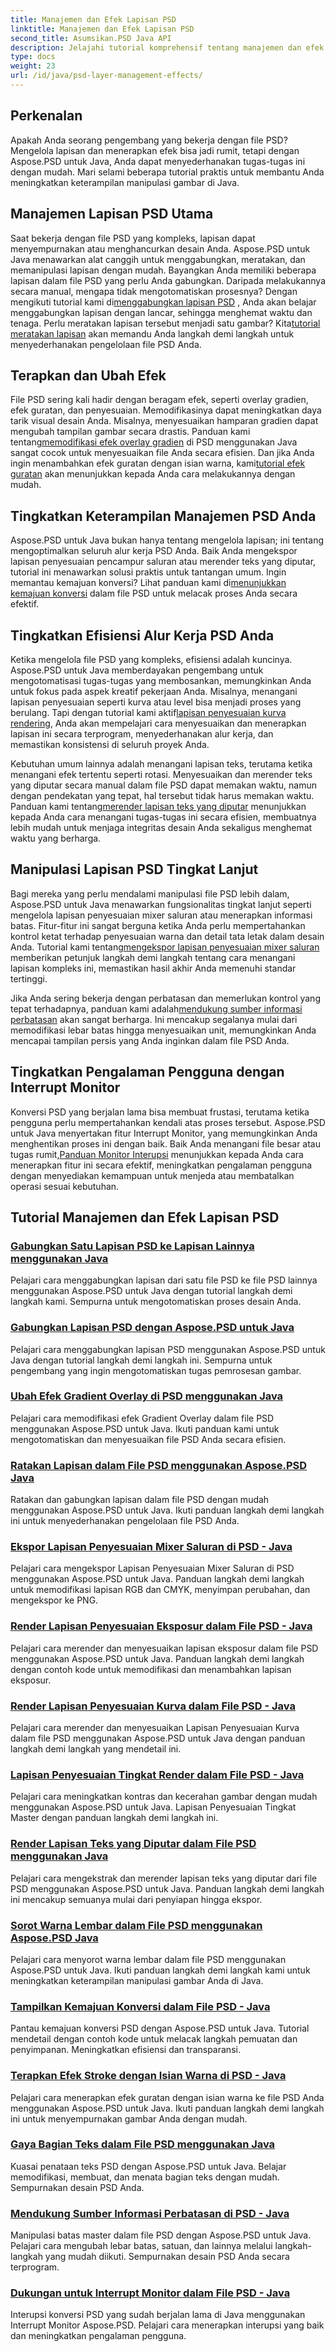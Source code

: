 ```yaml
---
title: Manajemen dan Efek Lapisan PSD
linktitle: Manajemen dan Efek Lapisan PSD
second_title: Asumsikan.PSD Java API
description: Jelajahi tutorial komprehensif tentang manajemen dan efek lapisan PSD dengan Aspose.PSD untuk Java. Pelajari cara menggabungkan, meratakan, dan menyesuaikan lapisan PSD dengan mudah.
type: docs
weight: 23
url: /id/java/psd-layer-management-effects/
---
```

## Perkenalan

Apakah Anda seorang pengembang yang bekerja dengan file PSD? Mengelola lapisan dan menerapkan efek bisa jadi rumit, tetapi dengan Aspose.PSD untuk Java, Anda dapat menyederhanakan tugas-tugas ini dengan mudah. Mari selami beberapa tutorial praktis untuk membantu Anda meningkatkan keterampilan manipulasi gambar di Java.

## Manajemen Lapisan PSD Utama

 Saat bekerja dengan file PSD yang kompleks, lapisan dapat menyempurnakan atau menghancurkan desain Anda. Aspose.PSD untuk Java menawarkan alat canggih untuk menggabungkan, meratakan, dan memanipulasi lapisan dengan mudah. Bayangkan Anda memiliki beberapa lapisan dalam file PSD yang perlu Anda gabungkan. Daripada melakukannya secara manual, mengapa tidak mengotomatiskan prosesnya? Dengan mengikuti tutorial kami di[menggabungkan lapisan PSD](./merge-psd-layers/) , Anda akan belajar menggabungkan lapisan dengan lancar, sehingga menghemat waktu dan tenaga. Perlu meratakan lapisan tersebut menjadi satu gambar? Kita[tutorial meratakan lapisan](./flatten-layers-psd-files/) akan memandu Anda langkah demi langkah untuk menyederhanakan pengelolaan file PSD Anda.

## Terapkan dan Ubah Efek

File PSD sering kali hadir dengan beragam efek, seperti overlay gradien, efek guratan, dan penyesuaian. Memodifikasinya dapat meningkatkan daya tarik visual desain Anda. Misalnya, menyesuaikan hamparan gradien dapat mengubah tampilan gambar secara drastis. Panduan kami tentang[memodifikasi efek overlay gradien](./modify-gradient-overlay-effect-psd/) di PSD menggunakan Java sangat cocok untuk menyesuaikan file Anda secara efisien. Dan jika Anda ingin menambahkan efek guratan dengan isian warna, kami[tutorial efek guratan](./apply-stroke-effect-color-fill-psd/) akan menunjukkan kepada Anda cara melakukannya dengan mudah.

## Tingkatkan Keterampilan Manajemen PSD Anda

 Aspose.PSD untuk Java bukan hanya tentang mengelola lapisan; ini tentang mengoptimalkan seluruh alur kerja PSD Anda. Baik Anda mengekspor lapisan penyesuaian pencampur saluran atau merender teks yang diputar, tutorial ini menawarkan solusi praktis untuk tantangan umum. Ingin memantau kemajuan konversi? Lihat panduan kami di[menunjukkan kemajuan konversi](./show-conversion-progress-psd-files/) dalam file PSD untuk melacak proses Anda secara efektif.

## Tingkatkan Efisiensi Alur Kerja PSD Anda

 Ketika mengelola file PSD yang kompleks, efisiensi adalah kuncinya. Aspose.PSD untuk Java memberdayakan pengembang untuk mengotomatisasi tugas-tugas yang membosankan, memungkinkan Anda untuk fokus pada aspek kreatif pekerjaan Anda. Misalnya, menangani lapisan penyesuaian seperti kurva atau level bisa menjadi proses yang berulang. Tapi dengan tutorial kami aktif[lapisan penyesuaian kurva rendering](./render-curves-adjustment-layer-psd/), Anda akan mempelajari cara menyesuaikan dan menerapkan lapisan ini secara terprogram, menyederhanakan alur kerja, dan memastikan konsistensi di seluruh proyek Anda.

 Kebutuhan umum lainnya adalah menangani lapisan teks, terutama ketika menangani efek tertentu seperti rotasi. Menyesuaikan dan merender teks yang diputar secara manual dalam file PSD dapat memakan waktu, namun dengan pendekatan yang tepat, hal tersebut tidak harus memakan waktu. Panduan kami tentang[merender lapisan teks yang diputar](./render-rotated-text-layer-psd/) menunjukkan kepada Anda cara menangani tugas-tugas ini secara efisien, membuatnya lebih mudah untuk menjaga integritas desain Anda sekaligus menghemat waktu yang berharga.

## Manipulasi Lapisan PSD Tingkat Lanjut

 Bagi mereka yang perlu mendalami manipulasi file PSD lebih dalam, Aspose.PSD untuk Java menawarkan fungsionalitas tingkat lanjut seperti mengelola lapisan penyesuaian mixer saluran atau menerapkan informasi batas. Fitur-fitur ini sangat berguna ketika Anda perlu mempertahankan kontrol ketat terhadap penyesuaian warna dan detail tata letak dalam desain Anda. Tutorial kami tentang[mengekspor lapisan penyesuaian mixer saluran](./export-channel-mixer-adjustment-layer-psd/) memberikan petunjuk langkah demi langkah tentang cara menangani lapisan kompleks ini, memastikan hasil akhir Anda memenuhi standar tertinggi.

 Jika Anda sering bekerja dengan perbatasan dan memerlukan kontrol yang tepat terhadapnya, panduan kami adalah[mendukung sumber informasi perbatasan](./support-border-information-resource-psd/) akan sangat berharga. Ini mencakup segalanya mulai dari memodifikasi lebar batas hingga menyesuaikan unit, memungkinkan Anda mencapai tampilan persis yang Anda inginkan dalam file PSD Anda.

## Tingkatkan Pengalaman Pengguna dengan Interrupt Monitor

Konversi PSD yang berjalan lama bisa membuat frustasi, terutama ketika pengguna perlu mempertahankan kendali atas proses tersebut. Aspose.PSD untuk Java menyertakan fitur Interrupt Monitor, yang memungkinkan Anda menghentikan proses ini dengan baik. Baik Anda menangani file besar atau tugas rumit,[Panduan Monitor Interupsi](./support-interrupt-monitor-psd-files/) menunjukkan kepada Anda cara menerapkan fitur ini secara efektif, meningkatkan pengalaman pengguna dengan menyediakan kemampuan untuk menjeda atau membatalkan operasi sesuai kebutuhan.

## Tutorial Manajemen dan Efek Lapisan PSD
### [Gabungkan Satu Lapisan PSD ke Lapisan Lainnya menggunakan Java](./merge-one-psd-layer-to-another/)
Pelajari cara menggabungkan lapisan dari satu file PSD ke file PSD lainnya menggunakan Aspose.PSD untuk Java dengan tutorial langkah demi langkah kami. Sempurna untuk mengotomatiskan proses desain Anda.
### [Gabungkan Lapisan PSD dengan Aspose.PSD untuk Java](./merge-psd-layers/)
Pelajari cara menggabungkan lapisan PSD menggunakan Aspose.PSD untuk Java dengan tutorial langkah demi langkah ini. Sempurna untuk pengembang yang ingin mengotomatiskan tugas pemrosesan gambar.
### [Ubah Efek Gradient Overlay di PSD menggunakan Java](./modify-gradient-overlay-effect-psd/)
Pelajari cara memodifikasi efek Gradient Overlay dalam file PSD menggunakan Aspose.PSD untuk Java. Ikuti panduan kami untuk mengotomatiskan dan menyesuaikan file PSD Anda secara efisien.
### [Ratakan Lapisan dalam File PSD menggunakan Aspose.PSD Java](./flatten-layers-psd-files/)
Ratakan dan gabungkan lapisan dalam file PSD dengan mudah menggunakan Aspose.PSD untuk Java. Ikuti panduan langkah demi langkah ini untuk menyederhanakan pengelolaan file PSD Anda.
### [Ekspor Lapisan Penyesuaian Mixer Saluran di PSD - Java](./export-channel-mixer-adjustment-layer-psd/)
Pelajari cara mengekspor Lapisan Penyesuaian Mixer Saluran di PSD menggunakan Aspose.PSD untuk Java. Panduan langkah demi langkah untuk memodifikasi lapisan RGB dan CMYK, menyimpan perubahan, dan mengekspor ke PNG.
### [Render Lapisan Penyesuaian Eksposur dalam File PSD - Java](./render-exposure-adjustment-layer-psd/)
Pelajari cara merender dan menyesuaikan lapisan eksposur dalam file PSD menggunakan Aspose.PSD untuk Java. Panduan langkah demi langkah dengan contoh kode untuk memodifikasi dan menambahkan lapisan eksposur.
### [Render Lapisan Penyesuaian Kurva dalam File PSD - Java](./render-curves-adjustment-layer-psd/)
Pelajari cara merender dan menyesuaikan Lapisan Penyesuaian Kurva dalam file PSD menggunakan Aspose.PSD untuk Java dengan panduan langkah demi langkah yang mendetail ini.
### [Lapisan Penyesuaian Tingkat Render dalam File PSD - Java](./render-level-adjustment-layer-psd/)
Pelajari cara meningkatkan kontras dan kecerahan gambar dengan mudah menggunakan Aspose.PSD untuk Java. Lapisan Penyesuaian Tingkat Master dengan panduan langkah demi langkah ini.
### [Render Lapisan Teks yang Diputar dalam File PSD menggunakan Java](./render-rotated-text-layer-psd/)
Pelajari cara mengekstrak dan merender lapisan teks yang diputar dari file PSD menggunakan Aspose.PSD untuk Java. Panduan langkah demi langkah ini mencakup semuanya mulai dari penyiapan hingga ekspor.
### [Sorot Warna Lembar dalam File PSD menggunakan Aspose.PSD Java](./highlight-sheet-color-psd-files/)
Pelajari cara menyorot warna lembar dalam file PSD menggunakan Aspose.PSD untuk Java. Ikuti panduan langkah demi langkah kami untuk meningkatkan keterampilan manipulasi gambar Anda di Java.
### [Tampilkan Kemajuan Konversi dalam File PSD - Java](./show-conversion-progress-psd-files/)
Pantau kemajuan konversi PSD dengan Aspose.PSD untuk Java. Tutorial mendetail dengan contoh kode untuk melacak langkah pemuatan dan penyimpanan. Meningkatkan efisiensi dan transparansi.
### [Terapkan Efek Stroke dengan Isian Warna di PSD - Java](./apply-stroke-effect-color-fill-psd/)
Pelajari cara menerapkan efek guratan dengan isian warna ke file PSD Anda menggunakan Aspose.PSD untuk Java. Ikuti panduan langkah demi langkah ini untuk menyempurnakan gambar Anda dengan mudah.
### [Gaya Bagian Teks dalam File PSD menggunakan Java](./style-text-portions-psd-files/)
Kuasai penataan teks PSD dengan Aspose.PSD untuk Java. Belajar memodifikasi, membuat, dan menata bagian teks dengan mudah. Sempurnakan desain PSD Anda.
### [Mendukung Sumber Informasi Perbatasan di PSD - Java](./support-border-information-resource-psd/)
Manipulasi batas master dalam file PSD dengan Aspose.PSD untuk Java. Pelajari cara mengubah lebar batas, satuan, dan lainnya melalui langkah-langkah yang mudah diikuti. Sempurnakan desain PSD Anda secara terprogram.
### [Dukungan untuk Interrupt Monitor dalam File PSD - Java](./support-interrupt-monitor-psd-files/)
Interupsi konversi PSD yang sudah berjalan lama di Java menggunakan Interrupt Monitor Aspose.PSD. Pelajari cara menerapkan interupsi yang baik dan meningkatkan pengalaman pengguna.